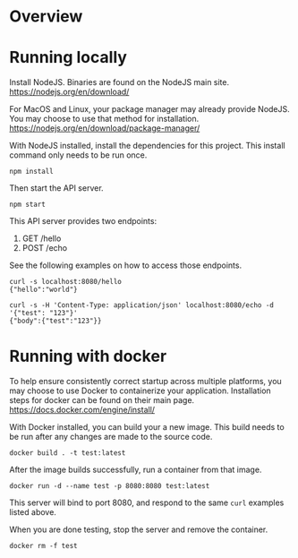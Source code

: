 # Overview

# Running locally
Install NodeJS. Binaries are found on the NodeJS main site.
https://nodejs.org/en/download/

For MacOS and Linux, your package manager may already provide NodeJS. You may choose to use that method for installation.
https://nodejs.org/en/download/package-manager/

With NodeJS installed, install the dependencies for this project. This install command only needs to be run once.
```
npm install
```

Then start the API server.
```
npm start
```

This API server provides two endpoints:
1. GET /hello
2. POST /echo

See the following examples on how to access those endpoints.
```
curl -s localhost:8080/hello
{"hello":"world"}

curl -s -H 'Content-Type: application/json' localhost:8080/echo -d '{"test": "123"}' 
{"body":{"test":"123"}}
```

# Running with docker
To help ensure consistently correct startup across multiple platforms, you may choose to use Docker to containerize your application.  Installation steps for docker can be found on their main page.
https://docs.docker.com/engine/install/

With Docker installed, you can build your a new image. This build needs to be run after any changes are made to the source code.
```
docker build . -t test:latest
```

After the image builds successfully, run a container from that image.
```
docker run -d --name test -p 8080:8080 test:latest
```

This server will bind to port 8080, and respond to the same `curl` examples listed above.

When you are done testing, stop the server and remove the container.
```
docker rm -f test
```
